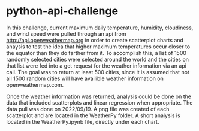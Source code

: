 # python-api-challenge

In this challenge, current maximum daily temperature, humidity, cloudiness, and wind speed were pulled through an api from http://api.openweathermap.org in order to create scatterplot charts and anaysis to test the idea that higher maximum temperatures occur closer to the equator than they do farther from it. To accomplish this, a list of 1500 randomly selected cities were selected around the world and the cities on that list were fed into a get request for the weather information via an api call.  The goal was to return at least 500 cities, since it is assumed that not all 1500 random cities will have availible weather information on openweathermap.com.  

Once the weather information was returned, analysis could be done on the data that included scatterplots and linear regression when appropriate. The data pull was done on 2022/09/19.  A png file was created of each scatterplot and are located in the WeatherPy folder.  A short analysis is located in the WeatherPy.ipynb file, directly under each chart. 

